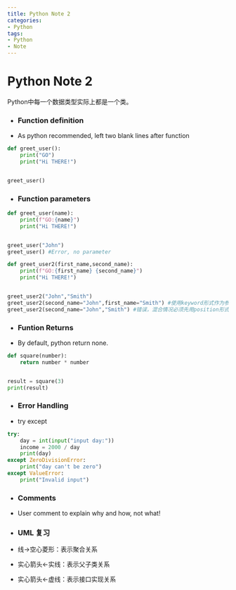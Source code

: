```yaml
---
title: Python Note 2
categories:
- Python
tags: 
- Python
- Note
---
```

# Python Note 2

Python中每一个数据类型实际上都是一个类。

+ ### Function definition
+ As python recommended, left two blank lines after function

```python
def greet_user():
    print("GO")
    print("Hi THERE!")


greet_user()
```

+ ### Function parameters

```python
def greet_user(name):
    print(f"GO:{name}")
    print("Hi THERE!")


greet_user("John")
greet_user() #Error, no parameter

def greet_user2(first_name,second_name):
    print(f"GO:{first_name} {second_name}")
    print("Hi THERE!")


greet_user2("John","Smith")
greet_user2(second_name="John",first_name="Smith") #使用keyword形式作为参数，
greet_user2(second_name="John","Smith") #错误，混合情况必须先用position形式再用keyword形式
```

+ ### Funtion Returns
+ By default, python return none.

```python
def square(number):
	return number * number


result = square(3)
print(result)
```

+ ### Error Handling
+ try except

```python
try:
	day = int(input("input day:"))
	income = 2000 / day
	print(day)
except ZeroDivisionError:
	print("day can't be zero")
except ValueError:
	print("Invalid input")
```

+ ### Comments
+ User comment to explain why and how, not what!

+ ### UML 复习
+ 线->空心菱形：表示聚合关系
+ 实心箭头<-实线：表示父子类关系
+ 实心箭头<-虚线：表示接口实现关系